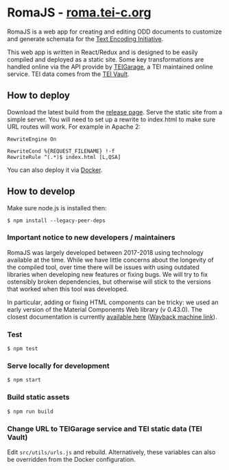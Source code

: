 # RomaJS - [roma.tei-c.org](https://roma.tei-c.org)

RomaJS is a web app for creating and editing ODD documents to customize and generate schemata for the [Text Encoding Initiative](https://www.tei-c.org/).

This web app is written in React/Redux and is designed to be easily compiled and deployed as a static site. Some key transformations are handled online via the API provide by [TEIGarage](https://teigarage.tei-c.org/), a TEI maintained online service. TEI data comes from the [TEI Vault](https://www.tei-c.org/Vault/).

## How to deploy

Download the latest build from the [release page](https://github.com/TEIC/romajs/releases). Serve the static site from a simple server. You will need to set up a rewrite to index.html to make sure URL routes will work. For example in Apache 2:

```
RewriteEngine On

RewriteCond %{REQUEST_FILENAME} !-f
RewriteRule ^(.*)$ index.html [L,QSA]
```

You can also deploy it via [Docker](https://hub.docker.com/r/teic/romajs).

## How to develop

Make sure node.js is installed then:

```
$ npm install --legacy-peer-deps
```

### Important notice to new developers / maintainers

RomaJS was largely developed between 2017-2018 using technology available at the time. While we have little concerns about the longevity of the compiled tool, over time there will be issues with using outdated libraries when developing new features or fixing bugs. We will try to fix ostensibly broken dependencies, but otherwise will stick to the versions that worked when this tool was developed.

In particular, adding or fixing HTML components can be tricky: we used an early version of the Material Components Web library (v 0.43.0). The closest documentation is currently [available here](https://material-components.github.io/material-components-web-catalog/) ([Wayback machine link](https://web.archive.org/web/20221224181054/https://material-components.github.io/material-components-web-catalog/)).

### Test

```
$ npm test
```

### Serve locally for development
```
$ npm start
```

### Build static assets
```
$ npm run build
```

### Change URL to TEIGarage service and TEI static data (TEI Vault)

Edit `src/utils/urls.js` and rebuild.
Alternatively, these variables can also be overridden from the Docker configuration.
